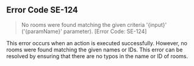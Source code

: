 ## Error Code SE-124
> No rooms were found matching the given criteria '{input}' ('{paramName}' parameter). [Error Code: SE-124]

This error occurs when an action is executed successfully. However, no rooms were found matching the given names or IDs. This error can be resolved by ensuring that there are no typos in the name or ID of rooms.